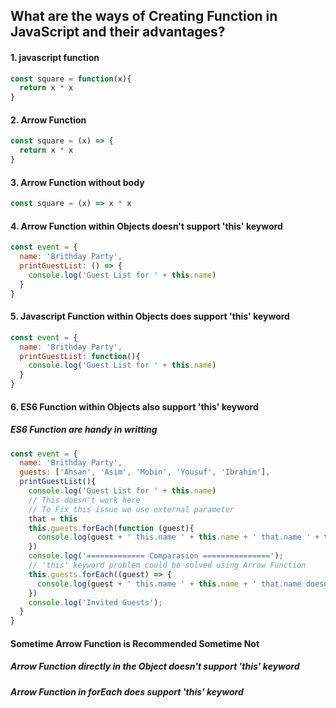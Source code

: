 ## What are the ways of Creating Function in JavaScript and their advantages?
#### 1. javascript function
```javascript
const square = function(x){
  return x * x
}
```
#### 2.  Arrow Function
```javascript
const square = (x) => {
  return x * x
}
```
#### 3. Arrow Function without body
```javascript
const square = (x) => x * x
```
#### 4. Arrow Function within Objects doesn't support 'this' keyword
```javascript
const event = {
  name: 'Brithday Party',
  printGuestList: () => {
    console.log('Guest List for ' + this.name)
  }
}
```
#### 5. Javascript Function within Objects does support 'this' keyword
```javascript
const event = {
  name: 'Brithday Party',
  printGuestList: function(){
    console.log('Guest List for ' + this.name)
  }
}
```
#### 6. ES6 Function within Objects also support 'this' keyword
##### ES6 Function are handy in writting
```javascript
const event = {
  name: 'Brithday Party',
  guests: ['Ahsan', 'Asim', 'Mobin', 'Yousuf', 'Ibrahim'],
  printGuestList(){
    console.log('Guest List for ' + this.name)
    // This doesn't work here
    // To Fix this issue we use external parameter
    that = this
    this.guests.forEach(function (guest){
      console.log(guest + ' this.name ' + this.name + ' that.name ' + that.name );
    })
    console.log('============= Comparasion ===============');
    // 'this' keyword problem could be solved using Arrow Function
    this.guests.forEach((guest) => {
      console.log(guest + ' this.name ' + this.name + ' that.name doesn\'t required');
    })
    console.log('Invited Guests');
  }
}
```
#### Sometime Arrow Function is Recommended Sometime Not
##### Arrow Function *directly in the Object* doesn't support 'this' keyword
##### Arrow Function in *forEach* does support 'this' keyword
